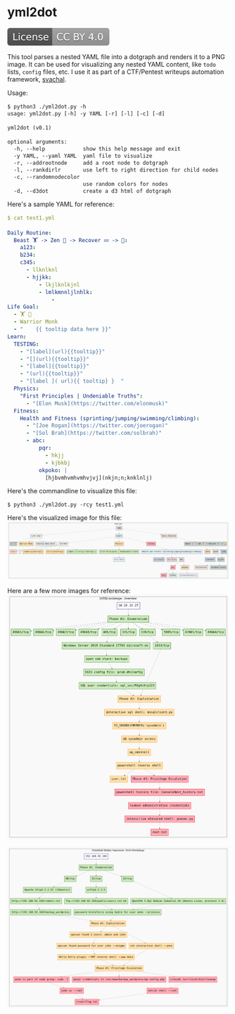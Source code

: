 # yml2dot

[![License: CC BY 4.0](ccby4.svg)](https://creativecommons.org/licenses/by/4.0/)

This tool parses a nested YAML file into a dotgraph and renders it to a PNG image. It can be used for visualizing any nested YAML content, like `todo` lists, `config` files, etc. I use it as part of a CTF/Pentest writeups automation framework, [svachal]().

Usage:
```console
$ python3 ./yml2dot.py -h
usage: yml2dot.py [-h] -y YAML [-r] [-l] [-c] [-d]

yml2dot (v0.1)

optional arguments:
  -h, --help            show this help message and exit
  -y YAML, --yaml YAML  yaml file to visualize
  -r, --addrootnode     add a root node to dotgraph
  -l, --rankdirlr       use left to right direction for child nodes
  -c, --randomnodecolor
                        use random colors for nodes
  -d, --d3dot           create a d3 html of dotgraph
```

Here's a sample YAML for reference:

```yaml
$ cat test1.yml

Daily Routine:
  Beast 🏋 -> Zen 🧘 -> Recover 💤 -> 🔁:
    a123:
    b234:
    c345:
      - llknlknl
      - hjjkk:
          - lkjlknlkjnl
          - lmlkmnnljlnhlk:
              - 
Life Goal:
  - 🏋 🧘
  - Warrior Monk
  - "    {{ tooltip data here }}"
Learn:
  TESTING:
    - "[label](url){{tooltip}}"
    - "[](url){{tooltip}}"
    - "[label]{{tooltip}}"
    - "(url){{tooltip}}"
    - "[label ]( url){{ tooltip} }  "
  Physics:
    "First Principles | Undeniable Truths":
      - "[Elon Musk](https://twitter.com/elonmusk)"
  Fitness:
    Health and Fitness (sprinting/jumping/swimming/climbing):
      - "[Joe Rogan](https://twitter.com/joerogan)"
      - "[Sol Brah](https://twitter.com/solbrah)"
      - abc:
          pqr:
            - hkjj
            - kjbkbj
          okpoko: |
            [hjbvmhvmhvmhvjvj](nkjn;n;knklnlj)
``` 

Here's the commandline to visualize this file:
```console
$ python3 ./yml2dot.py -rcy test1.yml
```

Here's the visualized image for this file:
![Dummy Notes](test1.png)

Here are a few more images for reference:
![Writeup for HackTheBox machine Archetype](test2.png)

![Writeup for VulnHub machine BSides Vancouver: 2018 (Workshop)](test3.png)
